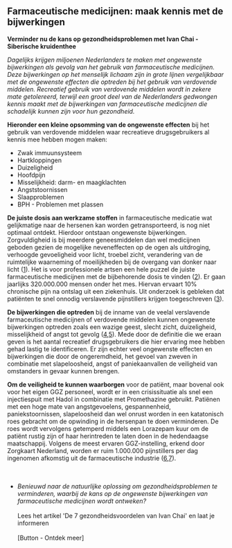 ## Farmaceutische medicijnen: maak kennis met de bijwerkingen

**Verminder nu de kans op gezondheidsproblemen met Ivan Chai - Siberische kruidenthee** 

_Dagelijks krijgen miljoenen Nederlanders te maken met ongewenste bijwerkingen als gevolg van het gebruik van farmaceutische medicijnen. Deze bijwerkingen op het menselijk lichaam zijn in grote lijnen vergelijkbaar met de ongewenste effecten die optreden bij het gebruik van verdovende middelen. Recreatief gebruik van verdovende middelen wordt in zekere mate getolereerd, terwijl een groot deel van de Nederlanders gedwongen kennis maakt met de bijwerkingen van farmaceutische medicijnen die schadelijk kunnen zijn voor hun gezondheid._

**Hieronder een kleine opsomming van de ongewenste effecten** bij het gebruik van verdovende middelen waar recreatieve drugsgebruikers al kennis mee hebben mogen maken: 

* Zwak immuunsysteem
* Hartkloppingen
* Duizeligheid
* Hoofdpijn
* Misselijkheid: darm- en maagklachten
* Angststoornissen
* Slaapproblemen
* BPH - Problemen met plassen 

**De juiste dosis aan werkzame stoffen** in farmaceutische medicatie wat gelijkmatige naar de hersenen kan worden getransporteerd, is nog niet optimaal ontdekt. Hierdoor ontstaan ongewenste bijwerkingen. Zorgvuldigheid is bij meerdere geneesmiddelen dan wel medicijnen geboden gezien de mogelijke neveneffecten op de ogen als uitdroging, verhoogde gevoeligheid voor licht, troebel zicht, verandering van de ruimtelijke waarneming of moeilijkheden bij de overgang van donker naar licht ([1](https://www.zeiss.nl/vision-care/beter-zien/gezondheid-bescherming/geneesmiddelen-kunnen-het-gezichtsvermogen-beperken.html)). Het is voor professionele artsen een hele puzzel de juiste farmaceutische medicijnen met de bijbehorende dosis te vinden ([2](https://www.umcutrecht.nl/nl/Nieuws/We-willen-bijwerkingen-van-medicatie-verminderen)). Er gaan jaarlijks 320.000.000 mensen onder het mes. Hiervan ervaart 10% chronische pijn na ontslag uit een ziekenhuis. Uit onderzoek is gebleken dat patiënten te snel onnodig verslavende pijnstillers krijgen toegeschreven ([3](https://nos.nl/artikel/2280241-wetenschappers-te-snel-verslavende-pijnstillers-na-operatie.html)).

**De bijwerkingen die optreden** bij de inname van de veelal verslavende farmaceutische medicijnen of verdovende middelen kunnen ongewenste bijwerkingen optreden zoals een wazige geest, slecht zicht, duizeligheid, misselijkheid of angst tot gevolg ([4](https://www.drugsinfoteam.nl/klachten),[5](https://www.drugsinfoteam.nl/vraag-antwoord/lees-een-antwoord/-/coke-duizeligheid-wazig-zien-misselijkheid-angst)). Mede door de definitie die we eraan geven is het aantal recreatief drugsgebruikers die hier ervaring mee hebben gehad lastig te identificeren. Er zijn echter veel ongewenste effecten en bijwerkingen die door de ongeremdheid, het gevoel van zweven in combinatie met slapeloosheid, angst of paniekaanvallen de veiligheid van omstanders in gevaar kunnen brengen. 

**Om de veiligheid te kunnen waarborgen** voor de patiënt, maar bovenal ook voor het eigen GGZ personeel, wordt er in een crisissituatie als snel een injectiespuit met Hadol in combinatie met Promethazine gebruikt. Patiënen met een hoge mate van angstgevoelens, gespannenheid, paniekstoornissen, slapeloosheid dan wel onrust worden in een katatonisch roes gebracht om de opwinding in de hersenpan te doen verminderen. De roes wordt vervolgens getemperd middels een Lorazepam kuur om de patiënt rustig zijn of haar herintreden te laten doen in de hedendaagse maatschappij. Volgens de meest ervaren GGZ-instelling, erkend door Zorgkaart Nederland, worden er ruim 1.000.000 pijnstillers per dag ingenomen afkomstig uit de farmaceutische industrie ([6](https://solutions-center.nl/verslavingen/medicijnverslaving/pijnstillers/),[7](https://www.zorgkaartnederland.nl/zorginstelling/ggz-solutions-center-voorthuizen-10001990)). 
<br><br><br>
* _Benieuwd naar de natuurlijke oplossing om gezondheidsproblemen te verminderen, waarbij de kans op de ongewenste bijwerkingen van farmaceutische medicijnen wordt ontweken?_
<br><br>
Lees het artikel 'De 7 gezondheidsvoordelen van Ivan Chai' en laat je informeren
<br><br>
[Button - Ontdek meer]



